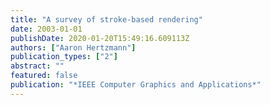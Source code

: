 ```yaml
---
title: "A survey of stroke-based rendering"
date: 2003-01-01
publishDate: 2020-01-20T15:49:16.609113Z
authors: ["Aaron Hertzmann"]
publication_types: ["2"]
abstract: ""
featured: false
publication: "*IEEE Computer Graphics and Applications*"
---
```



